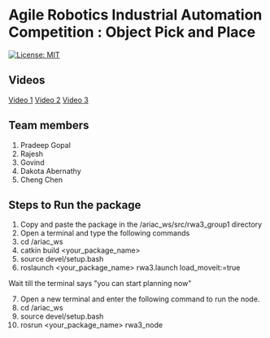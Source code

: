 # Agile Robotics Industrial Automation Competition : Object Pick and Place

[![License: MIT](https://img.shields.io/badge/License-MIT-yellow.svg)](https://opensource.org/licenses/MIT)

## Videos

[Video 1](https://youtu.be/xjymymuRcqY)
[Video 2](https://youtu.be/Tc0KH66oZGQ)
[Video 3](https://youtu.be/X_ETmvpey28)

## Team members
1. Pradeep Gopal
2. Rajesh 
3. Govind
4. Dakota Abernathy
5. Cheng Chen

## Steps to Run the package

1. Copy and paste the package in the /ariac_ws/src/rwa3_group1 directory
2. Open a terminal and type the following commands
3. cd /ariac_ws
4. catkin build <your_package_name>
5. source devel/setup.bash
6. roslaunch <your_package_name> rwa3.launch load_moveit:=true

Wait till the terminal says "you can start planning now"

7. Open a new terminal and enter the following command to run the node.
8. cd /ariac_ws
9. source devel/setup.bash
10. rosrun <your_package_name> rwa3_node
